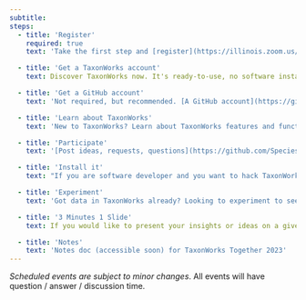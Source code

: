 ```yaml
---
subtitle:
steps:
  - title: 'Register'
    required: true
    text: 'Take the first step and [register](https://illinois.zoom.us/meeting/register/tZclc-6spj4oH9Ztn5mcUjor0r89nufWZjp1) for free with your email which sends you your Zoom link.'

  - title: 'Get a TaxonWorks account'
    text: Discover TaxonWorks now. It's ready-to-use, no software installation needed. Send email to :address-maker{:items='["dlpaul", "illinois", "edu"]'}

  - title: 'Get a GitHub account'
    text: 'Not required, but recommended. [A GitHub account](https://github.com/) will help you better participate in many aspects of the community and help you get recognition for the work and expertise you contribute.'

  - title: 'Learn about TaxonWorks'
    text: 'New to TaxonWorks? Learn about TaxonWorks features and functions via the <a href="https://www.youtube.com/@TaxonWorks">TaxonWorks YouTube videos</a> and visit the [online documentation](https://docs.taxonworks.org/).'

  - title: 'Participate'
    text: '[Post ideas, requests, questions](https://github.com/SpeciesFileGroup/taxonworks_together_2023/issues) for our event sessions.'

  - title: 'Install it'
    text: "If you are software developer and you want to hack TaxonWorks itself, please start reading install_taxonworks. You Don't Need To Install TW locally to use it. (See number 2 above)."

  - title: 'Experiment'
    text: 'Got data in TaxonWorks already? Looking to experiment to see what your TaxonPages will look like? Try installing this software "locally" (on your computer) to find out. (You will need to install Node on your machine, and git, there’s a link in the above instructions). You can also "see" other sites, if their API is open, look here: https://sandcastle.taxonworks.org/api/v1.'

  - title: '3 Minutes 1 Slide'
    text: If you would like to present your insights or ideas on a given topic about TaxonWorks, let us know! We'll work it in or add to our post-TaxonWorks Together events. Send email to :address-maker{:items='["dlpaul", "illinois", "edu"]'}

  - title: 'Notes'
    text: 'Notes doc (accessible soon) for TaxonWorks Together 2023'
---
```


_Scheduled events are subject to minor changes_. All events will have question / answer / discussion time.
